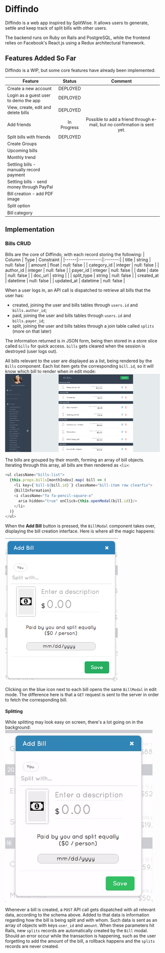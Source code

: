 # Diffindo

Diffindo is a web app inspired by SplitWise. It allows users to generate, settle and keep track of split bills with other users.

The backend runs on Ruby on Rails and PostgreSQL, while the frontend relies on Facebook's React.js using a Redux architectural framework.


## Features Added So Far

Diffindo is a WIP, but some core features have already been implemented:

| Feature | Status | Comment |
|--------------------------------------------|:-----------:|:-------------------:|
| Create a new account | DEPLOYED | |
| Login as a guest user to demo the app | DEPLOYED | |
| View, create, edit and delete bills | DEPLOYED | |
| Add friends | In Progress | Possible to add a friend through e-mail, but no confirmation is sent yet. |
| Split bills with friends | DEPLOYED | |
| Create Groups                              | | |
| Upcoming bills                             | | |
| Monthly trend                              | | |
| Settling bills - manually record payment   | | |
| Settling bills - send money through PayPal | | |
| Bill creation - add PDF image              | | |
| Split option                               | | |
| Bill category                              | | |


## Implementation

### Bills CRUD
Bills are the core of Diffindo, with each record storing the following:
| Column | Type | Constraint |
|------|:-----------:|:-------:|
| title | string | null: false |
| amount | float | null: false |
| category_id | integer | null: false |
| author_id | integer | null: false |
| payer_id | integer | null: false |
| date | date | null: false |
| doc_url | string | |
| split_type | string | null: false |
| created_at | datetime | null: false |
| updated_at | datetime | null: false |

When a user logs in, an API call is dispatched to retrieve all bills that the user has:
* created, joining the user and bills tables through `users.id` and `bills.author_id`;
* paid, joining the user and bills tables through `users.id` and `bills.payer_id`;
* split, joining the user and bills tables through a join table called `splits` (more on that later)

The information returned is in JSON form, being then stored in a store slice called `bills` for quick access. `bills` gets cleared when the session is destroyed (user logs out).

All bills relevant to the user are displayed as a list, being rendered by the `Bills` component. Each list item gets the corresponding `bill.id`, so it will know which bill to render when in edit mode:
![Bills#index](screenshots/bills-index.png)


The bills are grouped by their month, forming an array of bill objects. Iterating through this array, all bills are then rendered as `<li>`:

```javascript
<ul className="bills-list">
  {this.props.bills[monthIndex].map( bill => (
    <li key={`bill-${bill.id}`} className="bill-item row clearfix">
    {BillInformation}
    <i className="fa fa-pencil-square-o"
      aria-hidden="true" onClick={this.openModal(bill.id)}/>
    </li>
  )}
</ul>
```


When the **Add Bill** button is pressed, the `BillModal` component takes over, displaying the bill creation interface. Here is where all the magic happens:

![Bills#create](screenshots/bills-create.png)

Clicking on the blue icon next to each bill opens the same `BillModal` in edit mode. The difference here is that a `GET` request is sent to the server in order to fetch the corresponding bill.

#### Splitting
While splitting may look easy on screen, there's a lot going on in the background:
![Splits#add](screenshots/adding-splits.gif)

Whenever a bill is created, a `POST` API call gets dispatched with all relevant data, according to the schema above. Added to that data is information regarding how the bill is being split and with whom. Such data is sent as an array of objects with keys `user_id` and `amount`. When these parameters hit Rails, new `splits` records are automatically created by the `Bill` modal. Should an error occur while the transaction is happening, such as the user forgetting to add the amount of the bill, a rollback happens and the `splits` records are never created.
